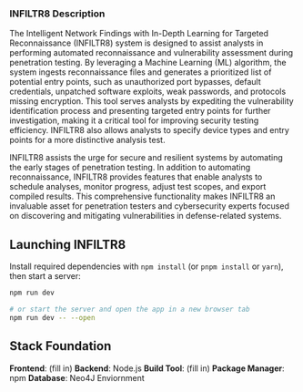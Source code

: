 ### INFILTR8 Description

The Intelligent Network Findings with In-Depth Learning for Targeted Reconnaissance (INFILTR8) system is designed to assist analysts in performing automated reconnaissance and vulnerability assessment during penetration testing. By leveraging a Machine Learning (ML) algorithm, the system ingests reconnaissance files and generates a prioritized list of potential entry points, such as unauthorized port bypasses, default credentials, unpatched software exploits, weak passwords, and protocols missing encryption. This tool serves analysts by expediting the vulnerability identification process and presenting targeted entry points for further investigation, making it a critical tool for improving security testing efficiency. INFILTR8 also allows analysts to specify device types and entry points for a more distinctive analysis test.

INFILTR8 assists the urge for secure and resilient systems by automating the early stages of penetration testing. In addition to automating reconnaissance, INFILTR8 provides features that enable analysts to schedule analyses, monitor progress, adjust test scopes, and export compiled results. This comprehensive functionality makes INFILTR8 an invaluable asset for penetration testers and cybersecurity experts focused on discovering and mitigating vulnerabilities in defense-related systems.


## Launching INFILTR8

Install required dependencies with `npm install` (or `pnpm install` or `yarn`), then start a server:

```bash
npm run dev

# or start the server and open the app in a new browser tab
npm run dev -- --open
```


## Stack Foundation 

**Frontend**: (fill in)
**Backend**: Node.js
**Build Tool**: (fill in)
**Package Manager**: npm
**Database**: Neo4J Enviornment 
